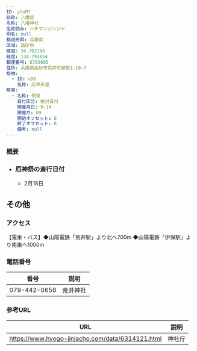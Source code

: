 ```yaml
---
ID: ytoMf
総称: 八幡宮
名称: 八幡神社
名称読み: ハチマンジンジャ
別名: null
都道府県: 兵庫県
区域: 高砂市
緯度: 34.762196
経度: 134.793854
郵便番号: 6760005
住所: 兵庫県高砂市荒井町御旅1-10-7
祭神:
  - ID: vD6
    名称: 応神天皇
祭事:
  - 名称: 例祭
    日付区分: 絶対日付
    開催月日: 9-14
    開催月: 09
    開始オフセット: 0
    終了オフセット: 0
    備考: null
---
```


### 概要

- ### 厄神祭の斎行日付
  - 2月18日

## その他

### アクセス

【電車・バス】◆山陽電鉄「荒井駅」より北へ700m ◆山陽電鉄「伊保駅」より南東へ1000m

### 電話番号

| 番号         | 説明     |
| ------------ | -------- |
| 079-442-0658 | 荒井神社 |

### 参考URL

| URL                                              | 説明   |
| ------------------------------------------------ | ------ |
| https://www.hyogo-jinjacho.com/data/6314121.html | 神社庁 |

